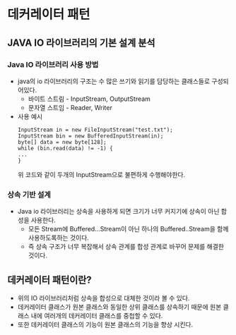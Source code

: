 # 데커레이터 패턴

## JAVA IO 라이브러리의 기본 설계 분석
### Java IO 라이브러리 사용 방법
* java의 io 라이브러리의 구조는 수 많은 쓰기와 읽기를 담당하는 클래스들로 구성되어있다. 
  * 바이트 스트림 - InputStream, OutputStream
  * 문자열 스트임 - Reader, Writer
* 사용 예시
    ```
    InputStream in = new FileInputStream("test.txt");
    InputStream bin = new BufferedInputStream(in);
    byte[] data = new byte[128];
    while (bin.read(data) != -1) {
    ...
    }
  ```
  위 코드와 같이 두개의 InputStream으로 불편하게 수행해야한다.
### 상속 기반 설계
* Java io 라이브러리는 상속을 사용하게 되면 크기가 너무 커지기에 상속이 아닌 합성을 사용한다.
  * 모든 Stream에 Buffered...Stream이 아닌 하나의 Buffered..Stream을 함께 사용하도록하는 것이다.
  * 즉 상속 구조가 너무 복잡해서 상속 관계를 합성 관계로 바꾸어 문제를 해결한 것이다.
## 데커레이터 패턴이란?
* 위의 IO 라이브러리처럼 상속을 합성으로 대체한 것이라 볼 수 있다.
* 데커레이터 클래스가 원본 클래스와 동일한 상위 클래스를 상속하기 때문에 원본 클래스 내에 여러개의 데커레이터 클래스를 중첩할 수 있다.
* 또한 데커레이터 클래스의 기능이 원본 클래스의 기능을 향상 시킨다.